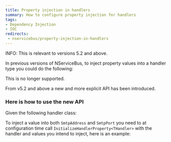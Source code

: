 ```yaml
---
title: Property injection in handlers
summary: How to configure property injection for handlers
tags: 
- Dependency Injection
- IOC
redirects:
 - nservicebus/property-injection-in-handlers
---
```


INFO: This is relevant to versions 5.2 and above.

In previous versions of NServiceBus, to inject property values into a handler type you could do the following:

<!-- import ConfigurePropertyInjectionForHandlerBefore --> 

This is no longer supported.

From v5.2 and above a new and more explicit API has been introduced.

### Here is how to use the new API

Given the following handler class:

<!-- import PropertyInjectionWithHandler --> 

To inject a value into both `SmtpAddress` and `SmtpPort` you need to at configuration time call `InitializeHandlerProperty<THandler>` with the handler and values you intend to inject, here is an example:

<!-- import ConfigurePropertyInjectionForHandler --> 